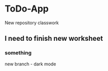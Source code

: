 # ToDo-App
New repository classwork

## I need to finish new worksheet
### something

new branch - dark mode